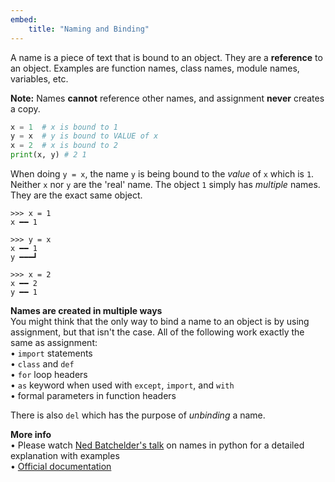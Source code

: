 ```yaml
---
embed:
    title: "Naming and Binding"
---
```

A name is a piece of text that is bound to an object. They are a **reference** to an object. Examples are function names, class names, module names, variables, etc.

**Note:** Names **cannot** reference other names, and assignment **never** creates a copy.
```py
x = 1  # x is bound to 1
y = x  # y is bound to VALUE of x
x = 2  # x is bound to 2
print(x, y) # 2 1
```
When doing `y = x`, the name `y` is being bound to the *value* of `x` which is `1`. Neither `x` nor `y` are the 'real' name. The object `1` simply has *multiple* names. They are the exact same object.
```
>>> x = 1
x ━━ 1

>>> y = x
x ━━ 1
y ━━━┛

>>> x = 2
x ━━ 2
y ━━ 1
```
**Names are created in multiple ways**  
You might think that the only way to bind a name to an object is by using assignment, but that isn't the case. All of the following work exactly the same as assignment:  
• `import` statements  
• `class` and `def`  
• `for` loop headers  
• `as` keyword when used with `except`, `import`, and `with`  
• formal parameters in function headers  

There is also `del` which has the purpose of *unbinding* a name.

**More info**  
• Please watch [Ned Batchelder's talk](https://youtu.be/_AEJHKGk9ns) on names in python for a detailed explanation with examples  
• [Official documentation](https://docs.python.org/3/reference/executionmodel.html#naming-and-binding)
